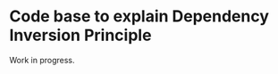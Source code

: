 Code base to explain Dependency Inversion Principle
===================================================

Work in progress.
